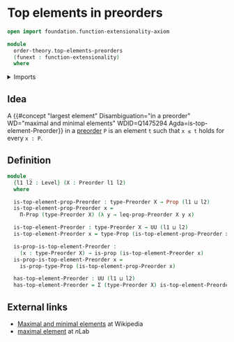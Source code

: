# Top elements in preorders

```agda
open import foundation.function-extensionality-axiom

module
  order-theory.top-elements-preorders
  (funext : function-extensionality)
  where
```

<details><summary>Imports</summary>

```agda
open import foundation.dependent-pair-types
open import foundation.propositions funext
open import foundation.universe-levels

open import order-theory.preorders funext
```

</details>

## Idea

A
{{#concept "largest element" Disambiguation="in a preorder" WD="maximal and minimal elements" WDID=Q1475294 Agda=is-top-element-Preorder}}
in a [preorder](order-theory.preorders.md) `P` is an element `t` such that
`x ≤ t` holds for every `x : P`.

## Definition

```agda
module _
  {l1 l2 : Level} (X : Preorder l1 l2)
  where

  is-top-element-prop-Preorder : type-Preorder X → Prop (l1 ⊔ l2)
  is-top-element-prop-Preorder x =
    Π-Prop (type-Preorder X) (λ y → leq-prop-Preorder X y x)

  is-top-element-Preorder : type-Preorder X → UU (l1 ⊔ l2)
  is-top-element-Preorder x = type-Prop (is-top-element-prop-Preorder x)

  is-prop-is-top-element-Preorder :
    (x : type-Preorder X) → is-prop (is-top-element-Preorder x)
  is-prop-is-top-element-Preorder x =
    is-prop-type-Prop (is-top-element-prop-Preorder x)

  has-top-element-Preorder : UU (l1 ⊔ l2)
  has-top-element-Preorder = Σ (type-Preorder X) is-top-element-Preorder
```

## External links

- [Maximal and minimal elements](https://en.wikipedia.org/wiki/Maximal_and_minimal_elements)
  at Wikipedia
- [maximal element](https://ncatlab.org/nlab/show/maximal+element) at $n$Lab
